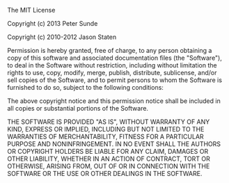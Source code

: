 The MIT License

Copyright (c) 2013 Peter Sunde

Copyright (c) 2010-2012 Jason Staten

Permission is hereby granted, free of charge, to any person obtaining 
a copy of this software and associated documentation files (the "Software"), 
to deal in the Software without restriction, including without limitation the rights to use, 
copy, modify, merge, publish, distribute, sublicense, and/or sell copies 
of the Software, and to permit persons to whom the Software is furnished 
to do so, subject to the following conditions:

The above copyright notice and this permission notice shall 
be included in all copies or substantial portions of the Software.

THE SOFTWARE IS PROVIDED "AS IS", WITHOUT WARRANTY OF ANY KIND,
EXPRESS OR IMPLIED, INCLUDING BUT NOT LIMITED TO THE WARRANTIES OF 
MERCHANTABILITY, FITNESS FOR A PARTICULAR PURPOSE AND NONINFRINGEMENT. 
IN NO EVENT SHALL THE AUTHORS OR COPYRIGHT HOLDERS BE LIABLE FOR ANY CLAIM, 
DAMAGES OR OTHER LIABILITY, WHETHER IN AN ACTION OF CONTRACT, 
TORT OR OTHERWISE, ARISING FROM, OUT OF OR IN CONNECTION WITH THE 
SOFTWARE OR THE USE OR OTHER DEALINGS IN THE SOFTWARE.
